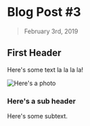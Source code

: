 # Blog Post #3

> February 3rd, 2019

## First Header

Here's some text la la la la!

![Here's a photo](https://www.catster.com/wp-content/uploads/2018/07/Savannah-cat-long-body-shot.jpg)

### Here's a sub header

Here's some subtext.
